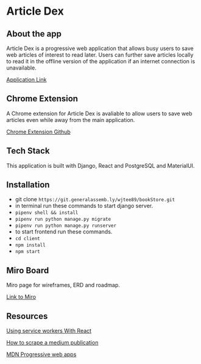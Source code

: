 # Article Dex

## About the app

Article Dex is a progressive web application that allows busy users to save web articles of interest to read later. Users can further save articles locally to read it in the offline version of the application if an internet connection is unavailable.

[Application Link](https://articledex.herokuapp.com/)

## Chrome Extension

A Chrome extension for Article Dex is avaliable to allow users to save web articles even while away from the main application.

[Chrome Extension Github](https://github.com/wenjietee/articledex-chrome-extension)

## Tech Stack

This application is built with Django, React and PostgreSQL and MaterialUI.

## Installation

-   git clone `https://git.generalassemb.ly/wjtee89/bookStore.git`
-   in terminal run these commands to start django server.
-   `pipenv shell && install`
-   `pipenv run python manage.py migrate`
-   `pipenv run python manage.py runserver`
-   to start frontend run these commands.
-   `cd client`
-   `npm install`
-   `npm start`

## Miro Board

Miro page for wireframes, ERD and roadmap.

[Link to Miro](https://miro.com/app/board/o9J_lFLfIz4=/)

## Resources

[Using service workers With React](https://blog.bitsrc.io/using-service-workers-with-react-27a4c5e2d1a9)

[How to scrape a medium publication](https://hackernoon.com/how-to-scrape-a-medium-publication-a-python-tutorial-for-beginners-o8u3t69)

[MDN Progressive web apps](https://developer.mozilla.org/en-US/docs/Web/Progressive_web_apps)

